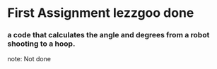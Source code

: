 # First Assignment lezzgoo done
### a code that calculates the angle and degrees from a robot shooting to a hoop.
note: Not done
